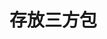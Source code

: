 <!--
 * @Author: your name
 * @Date: 2020-06-22 20:42:25
 * @LastEditTime: 2020-06-22 20:42:36
 * @LastEditors: Please set LastEditors
 * @Description: In User Settings Edit
 * @FilePath: /learnNodeAgain/node_modules/README.md
--> 
# 存放三方包
